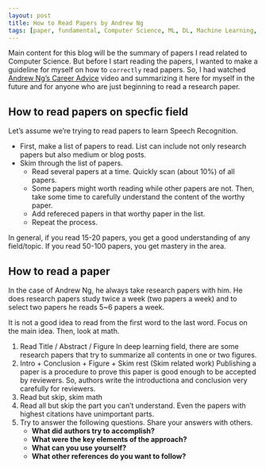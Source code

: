 ```yaml
---
layout: post
title: How to Read Papers by Andrew Ng
tags: [paper, fundamental, Computer Science, ML, DL, Machine Learning, Deep Learning]
---
```


Main content for this blog will be the summary of papers I read related to Computer Science. But before I start reading the papers, I wanted to make a guideline for myself on how to `correctly` read papers. So, I had watched [Andrew Ng’s Career Advice](https://www.youtube.com/watch?v=733m6qBH-jI) video and summarizing it here for myself in the future and for anyone who are just beginning to read a research paper.

## How to read papers on specfic field

Let’s assume we’re trying to read papers to learn Speech Recognition.

- First, make a list of papers to read. List can include not only research papers but also medium or blog posts.
- Skim through the list of papers.
  - Read several papers at a time. Quickly scan (about 10%) of all papers.
  - Some papers might worth reading while other papers are not. Then, take some time to carefully understand the content of the worthy paper.
  - Add refereced papers in that worthy paper in the list.
  - Repeat the process.

In general, if you read 15-20 papers, you get a good understanding of any field/topic.
If you read 50-100 papers, you get mastery in the area.

## How to read a paper

In the case of Andrew Ng, he always take research papers with him. He does research papers study twice a week (two papers a week) and to select two papers he reads 5~6 papers a week.

It is not a good idea to read from the first word to the last word. Focus on the main idea. Then, look at math.

1. Read Title / Abstract / Figure
   In deep learning field, there are some research papers that try to summarize all contents in one or two figures.
2. Intro + Conclusion + Figure + Skim rest (Skim related work)
   Publishing a paper is a procedure to prove this paper is good enough to be accepted by reviewers. So, authors write the introductiona and conclusion very carefully for reviewers.
3. Read but skip, skim math
4. Read all but skip the part you can’t understand.
   Even the papers with highest citations have unimportant parts.
5. Try to answer the following questions. Share your answers with others.
   - **What did authors try to accomplish?**
   - **What were the key elements of the approach?**
   - **What can you use yourself?**
   - **What other references do you want to follow?**
